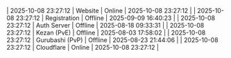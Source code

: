 | 2025-10-08 23:27:12 | Website | Online | 2025-10-08 23:27:12 |
| 2025-10-08 23:27:12 | Registration | Offline | 2025-09-09 16:40:23 |
| 2025-10-08 23:27:12 | Auth Server | Offline | 2025-08-18 09:33:31 |
| 2025-10-08 23:27:12 | Kezan (PvE) | Offline | 2025-08-03 17:58:02 |
| 2025-10-08 23:27:12 | Gurubashi (PvP) | Offline | 2025-08-23 21:44:06 |
| 2025-10-08 23:27:12 | Cloudflare | Online | 2025-10-08 23:27:12 |
